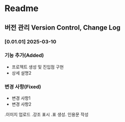 # Readme
## 버전 관리 Version Control, Change Log

### [0.01.01] 2025-03-10 
### 기능 추가(Added)
- 프로젝트 생성 및 진입점 구현
- 상세 설명2

### 변경 사항(Fixed)
- 변경 사항1
- 변경 사항2

.이미지 업로드  .강조 표시  .표 생성. 인용문 작성
